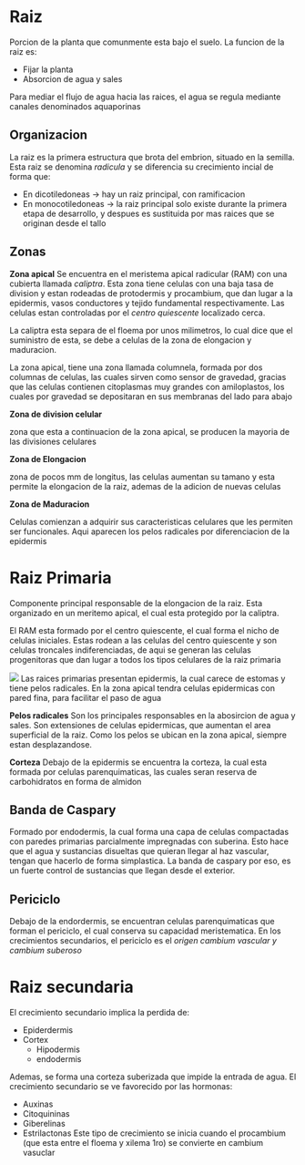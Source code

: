 # Raiz

Porcion de la planta que comunmente esta bajo el suelo.
La funcion de la raiz es:
- Fijar la planta
- Absorcion de agua y sales

Para mediar el flujo de agua hacia las raices, el agua se regula mediante canales denominados aquaporinas

## Organizacion

La raiz es la primera estructura que brota del embrion, situado en la semilla. Esta raiz se denomina *radicula* y se diferencia su crecimiento incial de forma que:
- En dicotiledoneas → hay un raiz principal, con ramificacion
- En monocotiledoneas → la raiz principal solo existe durante la primera etapa de desarrollo, y despues es sustituida por mas raices que se originan desde el tallo

## Zonas

**Zona apical**
Se encuentra en el meristema apical radicular (RAM) con una cubierta llamada *caliptra*. Esta zona tiene celulas con una baja tasa de division y estan rodeadas de protodermis y procambium, que dan lugar a la epidermis, vasos conductores y tejido fundamental respectivamente.
Las celulas estan controladas por el *centro quiescente* localizado cerca.

La caliptra esta separa de el floema por unos milimetros, lo cual dice que el suministro de esta, se debe a celulas de la zona de elongacion y maduracion.

La zona apical, tiene una zona llamada columnela, formada por dos columnas de celulas, las cuales sirven como sensor de gravedad, gracias que las celulas contienen citoplasmas muy grandes con amiloplastos, los cuales por gravedad se depositaran en sus membranas del lado para abajo

**Zona de division celular**

zona que esta a continuacion de la zona apical, se producen la mayoria de las divisiones celulares

**Zona de Elongacion**

zona de pocos mm de longitus, las celulas aumentan su tamano y esta permite la elongacion de la raiz, ademas de la adicion de nuevas celulas

**Zona de Maduracion**

Celulas comienzan a adquirir sus caracteristicas celulares que les permiten ser funcionales. Aqui aparecen los pelos radicales por diferenciacion de la epidermis

# Raiz Primaria

Componente principal responsable de la elongacion de la raiz. Esta organizado en un meritemo apical, el cual esta protegido por la caliptra.

El RAM esta formado por el centro quiescente, el cual forma el nicho de celulas iniciales. Estas rodean a las celulas del centro quiescente y son celulas troncales indiferenciadas, de aqui se generan las celulas progenitoras que dan lugar a todos los tipos celulares de la raiz primaria

![](https://i.imgur.com/V4cFB0B.png)
Las raices primarias presentan epidermis, la cual carece de estomas y tiene pelos radicales. En la zona apical tendra celulas epidermicas con pared fina, para facilitar el paso de agua

**Pelos radicales**
Son los principales responsables en la abosircion de agua y sales. Son extensiones de celulas epidermicas, que aumentan el area superficial de la raiz. Como los pelos se ubican en la zona apical, siempre estan desplazandose.

**Corteza**
Debajo de la epidermis se encuentra la corteza, la cual esta formada por celulas parenquimaticas, las cuales seran reserva de carbohidratos en forma de almidon

## Banda de Caspary

Formado por endodermis, la cual forma una capa de celulas compactadas con paredes primarias parcialmente impregnadas con suberina.
Esto hace que el agua y sustancias disueltas que quieran llegar al haz vascular, tengan que hacerlo de forma simplastica.
La banda de caspary por eso, es un fuerte control de sustancias que llegan desde el exterior.

## Periciclo

Debajo de la endordermis, se encuentran celulas parenquimaticas que forman el periciclo, el cual conserva su capacidad meristematica. En los crecimientos secundarios, el periciclo es el *origen cambium vascular y cambium suberoso*

# Raiz secundaria

El crecimiento secundario implica la perdida de:
- Epiderdermis
- Cortex 
	- Hipodermis 
	- endodermis

Ademas, se forma una corteza suberizada que impide la entrada de agua.
El crecimiento secundario se ve favorecido por las hormonas:
- Auxinas
- Citoquininas
- Giberelinas
- Estrilactonas
Este tipo de crecimiento se inicia cuando el procambium (que esta entre el floema y xilema 1ro) se convierte en cambium vasuclar